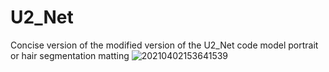 # U2_Net
Concise version of the modified version of the U2_Net code model portrait or hair segmentation matting
![20210402153641539](https://user-images.githubusercontent.com/51401216/120882830-ae3be480-c60c-11eb-970e-d244c33be446.png)

